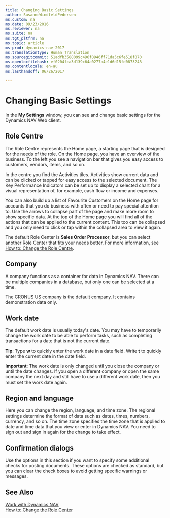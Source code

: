 ```yaml
---
title: Changing Basic Settings
author: SusanneWindfeldPedersen
ms.custom: na
ms.date: 09/23/2016
ms.reviewer: na
ms.suite: na
ms.tgt_pltfrm: na
ms.topic: article
ms-prod: dynamics-nav-2017
ms.translationtype: Human Translation
ms.sourcegitcommit: 51adfb3588099c496f0946ff71da5c6fe518f070
ms.openlocfilehash: ef0204fca3d139c64a0277b4e1d6d15fd0873248
ms.contentlocale: en-au
ms.lasthandoff: 06/26/2017

---
```


# <a name="changing-basic-settings"></a>Changing Basic Settings
In the **My Settings** window, you can see and change basic settings for the Dynamics NAV Web client.  

## <a name="role-center"></a>Role Centre
The Role Centre represents the Home page, a starting page that is designed for the needs of the role. On the Home page, you have an overview of the business. To the left you see a navigation bar that gives you easy access to customers, vendors, items, and so on.

In the centre you find the Activities tiles. Activities show current data and can be clicked or tapped for easy access to the selected document. The Key Performance Indicators can be set up to display a selected chart for a visual representation of, for example, cash flow or income and expenses.

You can also build up a list of Favourite Customers on the Home page for accounts that you do business with often or need to pay special attention to. Use the arrows to collapse part of the page and make more room to show specific data. At the top of the Home page you will find all of the actions that can be applied to the current content. This too can be collapsed and you only need to click or tap within the collapsed area to view it again.

The default Role Center is **Sales Order Processor**, but you can select another Role Center that fits your needs better. For more information, see [How to: Change the Role Centre](ui-change-role.md).

## <a name="company"></a>Company
A company functions as a container for data in Dynamics NAV. There can be multiple companies in a database, but only one can be selected at a time.

The CRONUS US company is the default company. It contains demonstration data only.   

## <a name="work-date"></a>Work date
The default work date is usually today's date. You may have to temporarily change the work date to be able to perform tasks, such as completing transactions for a date that is not the current date.

**Tip**: Type **w** to quickly enter the work date in a date field. Write **t** to quickly enter the current date in the date field.

**Important**: The work date is only changed until you close the company or until the date changes. If you open a different company or open the same company the next day and still have to use a different work date, then you must set the work date again.

## <a name="region-and-language"></a>Region and language
Here you can change the region, language, and time zone. The regional settings determine the format of data such as dates, times, numbers, currency, and so on. The time zone specifies the time zone that is applied to date and time data that you view or enter in Dynamics NAV. You need to sign out and sign in again for the change to take effect.

## <a name="confirmation-dialogs"></a>Confirmation dialogs
Use the options in this section if you want to specify some additional checks for posting documents. These options are checked as standard, but you can clear the check boxes to avoid getting specific warnings or messages.

## <a name="see-also"></a>See Also
[Work with Dynamics NAV](ui-work-product.md)  
[How to: Change the Role Center](ui-change-role.md)  

